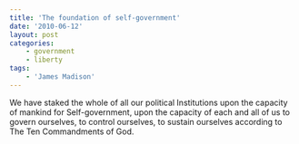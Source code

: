 ```yaml
---
title: 'The foundation of self-government'
date: '2010-06-12'
layout: post
categories:
    - government
    - liberty
tags:
    - 'James Madison'
---
```


We have staked the whole of all our political Institutions upon the capacity of mankind for Self-government, upon the capacity of each and all of us to govern ourselves, to control ourselves, to sustain ourselves according to The Ten Commandments of God.
